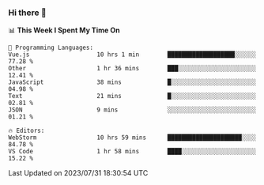 ### Hi there 👋

<!--
**asdf12303116/asdf12303116** is a ✨ _special_ ✨ repository because its `README.md` (this file) appears on your GitHub profile.

Here are some ideas to get you started:

- 🔭 I’m currently working on ...
- 🌱 I’m currently learning ...
- 👯 I’m looking to collaborate on ...
- 🤔 I’m looking for help with ...
- 💬 Ask me about ...
- 📫 How to reach me: ...
- 😄 Pronouns: ...
- ⚡ Fun fact: ...
-->

<!--START_SECTION:waka-->
📊 **This Week I Spent My Time On** 

```text
💬 Programming Languages: 
Vue.js                   10 hrs 1 min        ███████████████████░░░░░░   77.28 % 
Other                    1 hr 36 mins        ███░░░░░░░░░░░░░░░░░░░░░░   12.41 % 
JavaScript               38 mins             █░░░░░░░░░░░░░░░░░░░░░░░░   04.98 % 
Text                     21 mins             █░░░░░░░░░░░░░░░░░░░░░░░░   02.81 % 
JSON                     9 mins              ░░░░░░░░░░░░░░░░░░░░░░░░░   01.21 % 

🔥 Editors: 
WebStorm                 10 hrs 59 mins      █████████████████████░░░░   84.78 % 
VS Code                  1 hr 58 mins        ████░░░░░░░░░░░░░░░░░░░░░   15.22 % 
```


 Last Updated on 2023/07/31 18:30:54 UTC
<!--END_SECTION:waka-->
